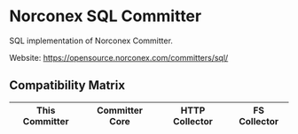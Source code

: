 Norconex SQL Committer
======================

SQL implementation of Norconex Committer.

Website: https://opensource.norconex.com/committers/sql/

## Compatibility Matrix

| This Committer   | Committer Core | HTTP Collector | FS Collector |
| ---------------- | -------------- | -------------- | ------------ |

  